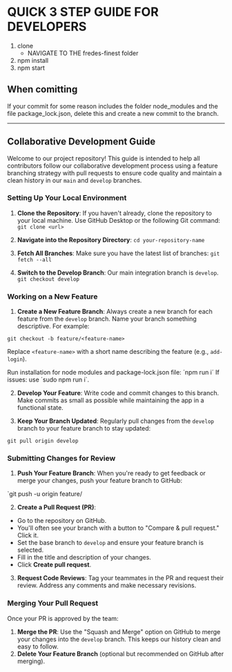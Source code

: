 # QUICK 3 STEP GUIDE FOR DEVELOPERS
 1. clone
    - NAVIGATE TO THE fredes-finest folder
 3. npm install
 4. npm start


 ## When comitting
 If your commit for some reason includes the folder node_modules and the file package_lock.json, delete this and create a new commit to the branch. 

___________
## Collaborative Development Guide

Welcome to our project repository! This guide is intended to help all contributors follow our collaborative development process using a feature branching strategy with pull requests to ensure code quality and maintain a clean history in our `main` and `develop` branches.

### Setting Up Your Local Environment

1. **Clone the Repository**: If you haven't already, clone the repository to your local machine. Use GitHub Desktop or the following Git command: ` git clone <url>`

2. **Navigate into the Repository Directory**:
`cd your-repository-name`



3. **Fetch All Branches**: Make sure you have the latest list of branches:
`git fetch --all`


4. **Switch to the Develop Branch**: Our main integration branch is `develop`.
`git checkout develop`


### Working on a New Feature

1. **Create a New Feature Branch**: Always create a new branch for each feature from the `develop` branch. Name your branch something descriptive. For example:

`git checkout -b feature/<feature-name>`


Replace `<feature-name>` with a short name describing the feature (e.g., `add-login`).

Run installation for node modules and package-lock.json file:
´npm run i´
If issues: use ´sudo npm run i`.


2. **Develop Your Feature**: Write code and commit changes to this branch. Make commits as small as possible while maintaining the app in a functional state.

3. **Keep Your Branch Updated**: Regularly pull changes from the `develop` branch to your feature branch to stay updated:

`git pull origin develop`


### Submitting Changes for Review

1. **Push Your Feature Branch**: When you're ready to get feedback or merge your changes, push your feature branch to GitHub:

`git push -u origin feature/<feature-name>

2. **Create a Pull Request (PR)**:
- Go to the repository on GitHub.
- You'll often see your branch with a button to "Compare & pull request." Click it.
- Set the base branch to `develop` and ensure your feature branch is selected.
- Fill in the title and description of your changes.
- Click **Create pull request**.

3. **Request Code Reviews**: Tag your teammates in the PR and request their review. Address any comments and make necessary revisions.

### Merging Your Pull Request

Once your PR is approved by the team:
1. **Merge the PR**: Use the "Squash and Merge" option on GitHub to merge your changes into the `develop` branch. This keeps our history clean and easy to follow.
2. **Delete Your Feature Branch** (optional but recommended on GitHub after merging).



